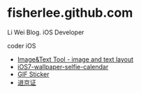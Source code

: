# fisherlee.github.com
Li Wei Blog. iOS Developer

coder  iOS 

* [Image&Text Tool - image and text layout][app1]
* [iOS7-wallpaper-selfie-calendar][app2]
* [GIF Sticker][app3]
* [进京证][app4]


[app1]: https://itunes.apple.com/us/app/text-to-image-twitter-tool/id500391676?mt=8
[app2]: https://itunes.apple.com/us/app/ios7-wallpaper-selfie-calendar/id798654964?mt=8
[app3]: https://itunes.apple.com/cn/app/gif-tie-zhi/id1156926891?mt=8
[app4]: https://itunes.apple.com/cn/app/jin-jing-zheng/id859836293?mt=8
